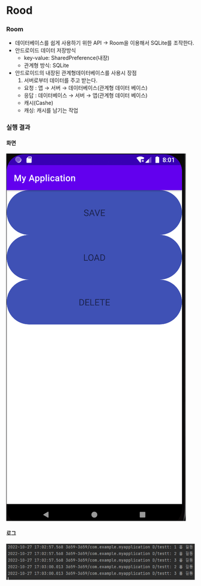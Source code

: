# Rood
  
### Room
- 데이터베이스를 쉽게 사용하기 위한 API → Room을 이용해서 SQLite를 조작한다.
- 안드로이드 데이터 저장방식
  - key-value: SharedPreference(내장)  
  - 관계형 방식: SQLite
- 안드로이드의 내장된 관계형데이터베이스를 사용시 장점
  1. 서버로부터 데이터를 주고 받는다. 
   - 요청 : 앱 → 서버 → 데이터베이스(관계형 데이터 베이스)
   - 응답 : 데이터베이스 → 서버 → 앱(관계형 데이터 베이스)
   - 캐시(Cashe)
   - 캐싱: 캐시를 남기는 작업

### 실행 결과
#### 화면
![실행 결과](./결과.png)
#### 로그
![로그](./로그.png)